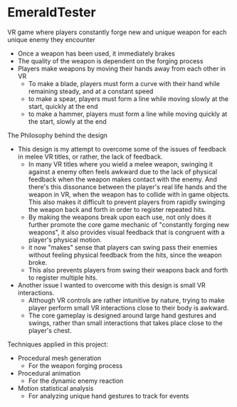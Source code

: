 # EmeraldTester
VR game where players constantly forge new and unique weapon for each unique enemy they encounter

- Once a weapon has been used, it immediately brakes
- The quality of the weapon is dependent on the forging process
- Players make weapons by moving their hands away from each other in VR
  - To make a blade, players must form a curve with their hand while remaining steady, and at a constant speed
  - to make a spear, players must form a line while moving slowly at the start, quickly at the end
  - to make a hammer, players must form a line while moving quickly at the start, slowly at the end

The Philosophy behind the design
- This design is my attempt to overcome some of the issues of feedback in melee VR titles, or rather, the lack of feedback.
  - In many VR titles where you wield a melee weapon, swinging it against a enemy often feels awkward due to the lack of physical feedback when the weapon makes contact with the enemy. And there's this dissonance between the player's real life hands and the weapon in VR, when the weapon has to collide with in game objects. This also makes it difficult to prevent players from rapidly swinging the weapon back and forth in order to register repeated hits.
  - By making the weapons break upon each use, not only does it further promote the core game mechanic of "constantly forging new weapons", it also provides visual feedback that is congruent with a player's physical motion.
  - it now "makes" sense that players can swing pass their enemies without feeling physical feedback from the hits, since the weapon broke.
  - This also prevents players from swing their weapons back and forth to register multiple hits.
- Another issue I wanted to overcome with this design is small VR interactions.
  - Although VR controls are rather intunitive by nature, trying to make player perform small VR interactions close to their body is awkward.
  - The core gameplay is designed around large hand gestures and swings, rather than small interactions that takes place close to the player's chest.


Techniques applied in this project:
- Procedural mesh generation
  - For the weapon forging process
- Procedural animation
  - For the dynamic enemy reaction
- Motion statistical analysis
  - For analyzing unique hand gestures to track for events

  
